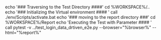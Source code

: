 echo '### Traversing to the Test Directory ####'
cd %WORKSPACE%/..
echo '### Initializing the Virtual environment #### '
call ./env/Scripts/activate.bat
echo '### moving to the report directory ###'
cd %WORKSPACE%/Report
echo 'Executing the Test with Parameter #### '
call pytest -v ../test_login_data_drtiven_e2e.py --browser="%browser%" --html="%report%"